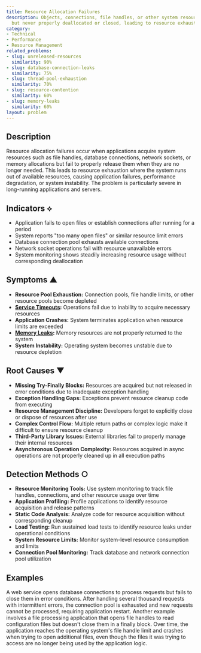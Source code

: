 ```yaml
---
title: Resource Allocation Failures
description: Objects, connections, file handles, or other system resources are allocated
  but never properly deallocated or closed, leading to resource exhaustion.
category:
- Technical
- Performance
- Resource Management
related_problems:
- slug: unreleased-resources
  similarity: 90%
- slug: database-connection-leaks
  similarity: 75%
- slug: thread-pool-exhaustion
  similarity: 70%
- slug: resource-contention
  similarity: 60%
- slug: memory-leaks
  similarity: 60%
layout: problem
---
```


## Description

Resource allocation failures occur when applications acquire system resources such as file handles, database connections, network sockets, or memory allocations but fail to properly release them when they are no longer needed. This leads to resource exhaustion where the system runs out of available resources, causing application failures, performance degradation, or system instability. The problem is particularly severe in long-running applications and servers.

## Indicators ⟡

- Application fails to open files or establish connections after running for a period
- System reports "too many open files" or similar resource limit errors
- Database connection pool exhausts available connections
- Network socket operations fail with resource unavailable errors
- System monitoring shows steadily increasing resource usage without corresponding deallocation

## Symptoms ▲

- **Resource Pool Exhaustion:** Connection pools, file handle limits, or other resource pools become depleted
- **[Service Timeouts](service-timeouts.md):** Operations fail due to inability to acquire necessary resources
- **Application Crashes:** System terminates application when resource limits are exceeded
- **[Memory Leaks](memory-leaks.md):** Memory resources are not properly returned to the system
- **System Instability:** Operating system becomes unstable due to resource depletion

## Root Causes ▼

- **Missing Try-Finally Blocks:** Resources are acquired but not released in error conditions due to inadequate exception handling
- **Exception Handling Gaps:** Exceptions prevent resource cleanup code from executing
- **Resource Management Discipline:** Developers forget to explicitly close or dispose of resources after use
- **Complex Control Flow:** Multiple return paths or complex logic make it difficult to ensure resource cleanup
- **Third-Party Library Issues:** External libraries fail to properly manage their internal resources
- **Asynchronous Operation Complexity:** Resources acquired in async operations are not properly cleaned up in all execution paths

## Detection Methods ○

- **Resource Monitoring Tools:** Use system monitoring to track file handles, connections, and other resource usage over time
- **Application Profiling:** Profile applications to identify resource acquisition and release patterns
- **Static Code Analysis:** Analyze code for resource acquisition without corresponding cleanup
- **Load Testing:** Run sustained load tests to identify resource leaks under operational conditions
- **System Resource Limits:** Monitor system-level resource consumption and limits
- **Connection Pool Monitoring:** Track database and network connection pool utilization

## Examples

A web service opens database connections to process requests but fails to close them in error conditions. After handling several thousand requests with intermittent errors, the connection pool is exhausted and new requests cannot be processed, requiring application restart. Another example involves a file processing application that opens file handles to read configuration files but doesn't close them in a finally block. Over time, the application reaches the operating system's file handle limit and crashes when trying to open additional files, even though the files it was trying to access are no longer being used by the application logic.